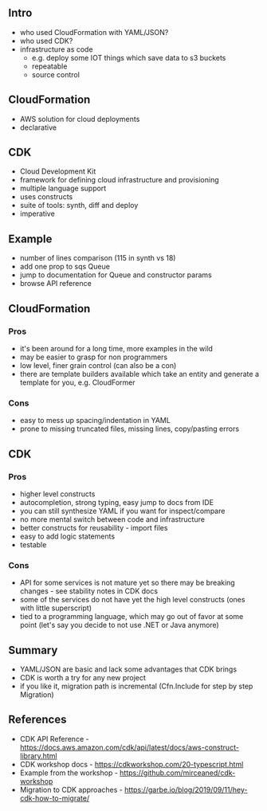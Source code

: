 ## Intro
- who used CloudFormation with YAML/JSON?
- who used CDK?
- infrastructure as code
    - e.g. deploy some IOT things which save data to s3 buckets 
    - repeatable
    - source control
    
## CloudFormation 
- AWS solution for cloud deployments
- declarative

## CDK
- Cloud Development Kit
- framework for defining cloud infrastructure and provisioning
- multiple language support
- uses constructs
- suite of tools: synth, diff and deploy
- imperative

## Example
- number of lines comparison (115 in synth vs 18)
- add one prop to sqs Queue
- jump to documentation for Queue and constructor params
- browse API reference

## CloudFormation
### Pros
- it's been around for a long time, more examples in the wild
- may be easier to grasp for non programmers
- low level, finer grain control (can also be a con)
- there are template builders available which take an entity and generate a template for you, e.g. CloudFormer 

### Cons
- easy to mess up spacing/indentation in YAML
- prone to missing truncated files, missing lines, copy/pasting errors

## CDK
### Pros
- higher level constructs
- autocompletion, strong typing, easy jump to docs from IDE
- you can still synthesize YAML if you want for inspect/compare
- no more mental switch between code and infrastructure
- better constructs for reusability - import files
- easy to add logic statements
- testable

### Cons
- API for some services is not mature yet so there may be breaking changes - see stability notes in CDK docs
- some of the services do not have yet the high level constructs (ones with little superscript)
- tied to a programming language, which may go out of favor at some point (let's say you decide to not use .NET or Java anymore)

## Summary
- YAML/JSON are basic and lack some advantages that CDK brings
- CDK is worth a try for any new project
- if you like it, migration path is incremental (Cfn.Include for step by step Migration)

## References
- CDK API Reference - https://docs.aws.amazon.com/cdk/api/latest/docs/aws-construct-library.html
- CDK workshop docs - https://cdkworkshop.com/20-typescript.html
- Example from the workshop - https://github.com/mirceaned/cdk-workshop
- Migration to CDK approaches - https://garbe.io/blog/2019/09/11/hey-cdk-how-to-migrate/
